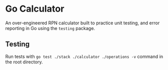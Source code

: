 # Go Calculator

An over-engineered RPN calculator built to practice unit testing, and error reporting in Go using the `testing` package.

## Testing

Run tests with `go test ./stack ./calculator ./operations -v` command in the root directory.
